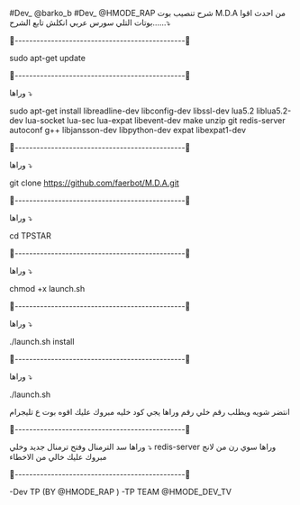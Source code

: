 #Dev_ @barko_b
#Dev_ @HMODE_RAP
شرح تنصيب بوت 
M.D.A
من احدث اقوا بوتات التلي 
سورس عربي انكلش
تابع الشرح......⤵️

🔺-----------------------------------------------🔻

sudo apt-get update

🔺-----------------------------------------------🔻

وراها ⤵️

sudo apt-get install libreadline-dev libconfig-dev libssl-dev lua5.2 liblua5.2-dev lua-socket lua-sec lua-expat libevent-dev make unzip git redis-server autoconf g++ libjansson-dev libpython-dev expat libexpat1-dev

🔺-----------------------------------------------🔻

وراها ⤵️

git clone https://github.com/faerbot/M.D.A.git

🔺-----------------------------------------------🔻

وراها ⤵️

cd TPSTAR

🔺-----------------------------------------------🔻

وراها ⤵️

chmod +x launch.sh

🔺-----------------------------------------------🔻

وراها ⤵️

./launch.sh install

🔺-----------------------------------------------🔻

وراها ⤵️

./launch.sh

انتضر شويه ويطلب رقم خلي رقم وراها يجي كود خليه مبروك عليك اقوه بوت ع تليجرام

🔺-----------------------------------------------🔻

وراها سد الترمنال وفتح ترمنال جديد وخلي ⤵️
redis-server
وراها سوي رن من لانج مبروك عليك خالي من الاخطاء 

🔺-----------------------------------------------🔻

-Dev  TP (BY @HMODE_RAP )
-TP TEAM @HMODE_DEV_TV
